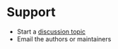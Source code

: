 # Support

* Start a [discussion topic](https://github.com/pyopensci/pyospackage/discussions)
* Email the authors or maintainers
